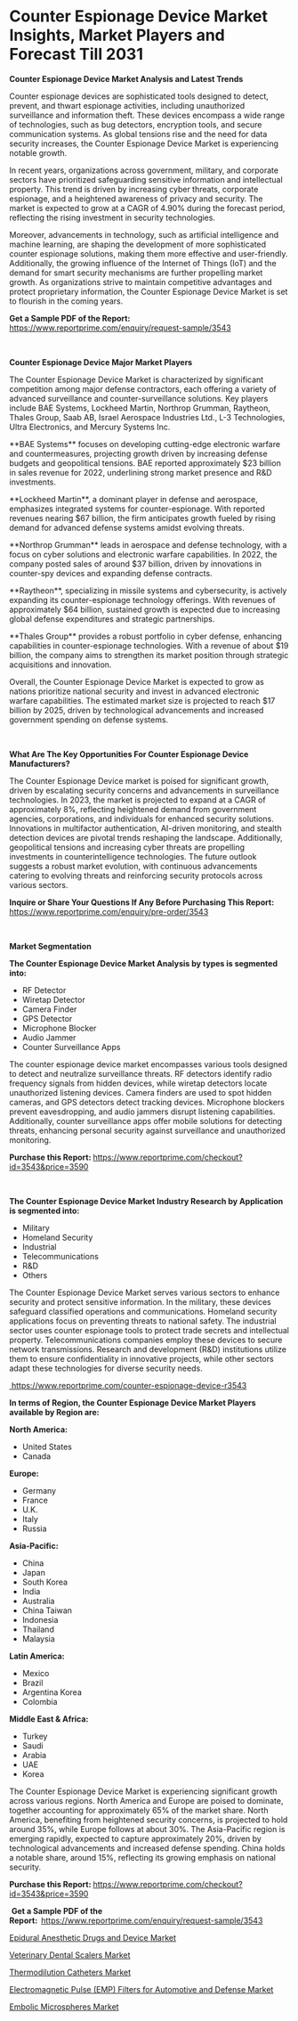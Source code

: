 <p><h1>Counter Espionage Device Market Insights, Market Players and Forecast Till 2031</h1></p><p><strong>Counter Espionage Device Market Analysis and Latest Trends</strong></p>
<p><p>Counter espionage devices are sophisticated tools designed to detect, prevent, and thwart espionage activities, including unauthorized surveillance and information theft. These devices encompass a wide range of technologies, such as bug detectors, encryption tools, and secure communication systems. As global tensions rise and the need for data security increases, the Counter Espionage Device Market is experiencing notable growth.</p><p>In recent years, organizations across government, military, and corporate sectors have prioritized safeguarding sensitive information and intellectual property. This trend is driven by increasing cyber threats, corporate espionage, and a heightened awareness of privacy and security. The market is expected to grow at a CAGR of 4.90% during the forecast period, reflecting the rising investment in security technologies.</p><p>Moreover, advancements in technology, such as artificial intelligence and machine learning, are shaping the development of more sophisticated counter espionage solutions, making them more effective and user-friendly. Additionally, the growing influence of the Internet of Things (IoT) and the demand for smart security mechanisms are further propelling market growth. As organizations strive to maintain competitive advantages and protect proprietary information, the Counter Espionage Device Market is set to flourish in the coming years.</p></p>
<p><strong>Get a Sample PDF of the Report:&nbsp;</strong> <a href="https://www.reportprime.com/enquiry/request-sample/3543">https://www.reportprime.com/enquiry/request-sample/3543</a></p>
<p>&nbsp;</p>
<p><strong>Counter Espionage Device Major Market Players</strong></p>
<p><p>The Counter Espionage Device Market is characterized by significant competition among major defense contractors, each offering a variety of advanced surveillance and counter-surveillance solutions. Key players include BAE Systems, Lockheed Martin, Northrop Grumman, Raytheon, Thales Group, Saab AB, Israel Aerospace Industries Ltd., L-3 Technologies, Ultra Electronics, and Mercury Systems Inc.</p><p>**BAE Systems** focuses on developing cutting-edge electronic warfare and countermeasures, projecting growth driven by increasing defense budgets and geopolitical tensions. BAE reported approximately $23 billion in sales revenue for 2022, underlining strong market presence and R&D investments.</p><p>**Lockheed Martin**, a dominant player in defense and aerospace, emphasizes integrated systems for counter-espionage. With reported revenues nearing $67 billion, the firm anticipates growth fueled by rising demand for advanced defense systems amidst evolving threats.</p><p>**Northrop Grumman** leads in aerospace and defense technology, with a focus on cyber solutions and electronic warfare capabilities. In 2022, the company posted sales of around $37 billion, driven by innovations in counter-spy devices and expanding defense contracts.</p><p>**Raytheon**, specializing in missile systems and cybersecurity, is actively expanding its counter-espionage technology offerings. With revenues of approximately $64 billion, sustained growth is expected due to increasing global defense expenditures and strategic partnerships.</p><p>**Thales Group** provides a robust portfolio in cyber defense, enhancing capabilities in counter-espionage technologies. With a revenue of about $19 billion, the company aims to strengthen its market position through strategic acquisitions and innovation.</p><p>Overall, the Counter Espionage Device Market is expected to grow as nations prioritize national security and invest in advanced electronic warfare capabilities. The estimated market size is projected to reach $17 billion by 2025, driven by technological advancements and increased government spending on defense systems.</p></p>
<p>&nbsp;</p>
<p><strong>What Are The Key Opportunities For Counter Espionage Device Manufacturers?</strong></p>
<p><p>The Counter Espionage Device market is poised for significant growth, driven by escalating security concerns and advancements in surveillance technologies. In 2023, the market is projected to expand at a CAGR of approximately 8%, reflecting heightened demand from government agencies, corporations, and individuals for enhanced security solutions. Innovations in multifactor authentication, AI-driven monitoring, and stealth detection devices are pivotal trends reshaping the landscape. Additionally, geopolitical tensions and increasing cyber threats are propelling investments in counterintelligence technologies. The future outlook suggests a robust market evolution, with continuous advancements catering to evolving threats and reinforcing security protocols across various sectors.</p></p>
<p><strong>Inquire or Share Your Questions If Any Before Purchasing This Report:</strong> <a href="https://www.reportprime.com/enquiry/pre-order/3543">https://www.reportprime.com/enquiry/pre-order/3543</a></p>
<p>&nbsp;</p>
<p><strong>Market Segmentation</strong></p>
<p><strong>The Counter Espionage Device Market Analysis by types is segmented into:</strong></p>
<p><ul><li>RF Detector</li><li>Wiretap Detector</li><li>Camera Finder</li><li>GPS Detector</li><li>Microphone Blocker</li><li>Audio Jammer</li><li>Counter Surveillance Apps</li></ul></p>
<p><p>The counter espionage device market encompasses various tools designed to detect and neutralize surveillance threats. RF detectors identify radio frequency signals from hidden devices, while wiretap detectors locate unauthorized listening devices. Camera finders are used to spot hidden cameras, and GPS detectors detect tracking devices. Microphone blockers prevent eavesdropping, and audio jammers disrupt listening capabilities. Additionally, counter surveillance apps offer mobile solutions for detecting threats, enhancing personal security against surveillance and unauthorized monitoring.</p></p>
<p><strong>Purchase this Report:&nbsp;</strong><a href="https://www.reportprime.com/checkout?id=3543&price=3590">https://www.reportprime.com/checkout?id=3543&price=3590</a></p>
<p>&nbsp;</p>
<p><strong>The Counter Espionage Device Market Industry Research by Application is segmented into:</strong></p>
<p><ul><li>Military</li><li>Homeland Security</li><li>Industrial</li><li>Telecommunications</li><li>R&D</li><li>Others</li></ul></p>
<p><p>The Counter Espionage Device Market serves various sectors to enhance security and protect sensitive information. In the military, these devices safeguard classified operations and communications. Homeland security applications focus on preventing threats to national safety. The industrial sector uses counter espionage tools to protect trade secrets and intellectual property. Telecommunications companies employ these devices to secure network transmissions. Research and development (R&D) institutions utilize them to ensure confidentiality in innovative projects, while other sectors adapt these technologies for diverse security needs.</p></p>
<p><a href="https://www.reportprime.com/counter-espionage-device-r3543">&nbsp;https://www.reportprime.com/counter-espionage-device-r3543</a></p>
<p><strong>In terms of Region, the Counter Espionage Device Market Players available by Region are:</strong></p>
<p>
    <p> <strong> North America: </strong>
        <ul>
            <li>United States</li>
            <li>Canada</li>
        </ul>
        </p> 
    <p> <strong> Europe: </strong>
        <ul>
            <li>Germany</li>
            <li>France</li>
            <li>U.K.</li>
            <li>Italy</li>
            <li>Russia</li>
        </ul>
        </p> 
    <p> <strong> Asia-Pacific: </strong>
        <ul>
            <li>China</li>
            <li>Japan</li>
            <li>South Korea</li>
            <li>India</li>
            <li>Australia</li>
            <li>China Taiwan</li>
            <li>Indonesia</li>
            <li>Thailand</li>
            <li>Malaysia</li>
        </ul>
        </p> 
    <p> <strong> Latin America: </strong>
        <ul>
            <li>Mexico</li>
            <li>Brazil</li>
            <li>Argentina Korea</li>
            <li>Colombia</li>
        </ul>
        </p> 
    <p> <strong> Middle East & Africa: </strong>
        <ul>
            <li>Turkey</li>
            <li>Saudi</li>
            <li>Arabia</li>
            <li>UAE</li>
            <li>Korea</li>
        </ul>
    </p>
    </p>
<p><p>The Counter Espionage Device Market is experiencing significant growth across various regions. North America and Europe are poised to dominate, together accounting for approximately 65% of the market share. North America, benefiting from heightened security concerns, is projected to hold around 35%, while Europe follows at about 30%. The Asia-Pacific region is emerging rapidly, expected to capture approximately 20%, driven by technological advancements and increased defense spending. China holds a notable share, around 15%, reflecting its growing emphasis on national security.</p></p>
<p><strong>Purchase this Report: </strong><a href="https://www.reportprime.com/checkout?id=3543&price=3590">https://www.reportprime.com/checkout?id=3543&price=3590</a></p>
<p>&nbsp;<strong>Get a Sample PDF of the Report:&nbsp;&nbsp;</strong><a href="https://www.reportprime.com/enquiry/request-sample/3543">https://www.reportprime.com/enquiry/request-sample/3543</a></p>
<p><strong></strong></p>
<p><p><a href="https://issuu.com/reportprime-2/docs/epidural-anesthetic-drugs-and-devic_99ae40be7aea8d">Epidural Anesthetic Drugs and Device Market</a></p><p><a href="https://www.linkedin.com/pulse/veterinary-dental-scalers-industry-sector-market-dynamics-u1ace?trackingId=SJACH2ZlQ3G4ehaLPMxkmA%3D%3D">Veterinary Dental Scalers Market</a></p><p><a href="https://www.linkedin.com/pulse/thermodilution-catheters-market-trends-regional-insights-qw0ne?trackingId=yGDfYjKIQQ6Nd3oqdJQinw%3D%3D">Thermodilution Catheters Market</a></p><p><a href="https://issuu.com/reportprime-2/docs/electromagnetic-pulse-emp-filters-f_0666a0ee8d022a">Electromagnetic Pulse (EMP) Filters for Automotive and Defense Market</a></p><p><a href="https://www.linkedin.com/pulse/booming-embolic-microspheres-market-sector-analysis-growth-pcpge?trackingId=idRlApumRf2GFbUagd667Q%3D%3D">Embolic Microspheres Market</a></p></p>